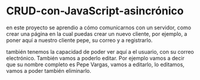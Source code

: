 # CRUD-con-JavaScript-asincrónico

en este proyecto se aprendio a cómo comunicarnos con un servidor, como crear una página en la cual puedas crear un nuevo cliente, por ejemplo, a poner aquí a nuestro cliente pepe, su correo y  a registrarlo.

también tenemos la capacidad de poder ver aquí a el usuario, con su correo electrónico. 
También vamos a poderlo editar. Por ejemplo vamos a decir que su nombre completo es Pepe Vargas, vamos a editarlo, lo editamos, vamos a poder también eliminarlo.
